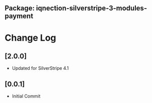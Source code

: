 ## Package: iqnection-silverstripe-3-modules-payment
# Change Log

## [2.0.0]
- Updated for SilverStripe 4.1

## [0.0.1]
- Initial Commit